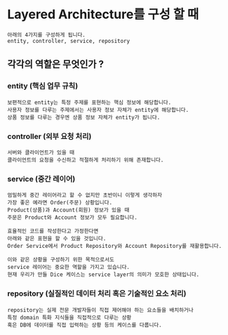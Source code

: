 # Layered Architecture를 구성 할 때

```commandline
아래의 4가지를 구성하게 됩니다.
entity, controller, service, repository
```

## 각각의 역할은 무엇인가 ?

### entity (핵심 업무 규칙)

```commandline
보편적으로 entity는 특정 주제를 표현하는 핵심 정보에 해당합니다.
사용자 정보를 다루는 주제에서는 사용자 정보 자체가 entity에 해당합니다.
상품 정보를 다루는 경우엔 상품 정보 자체가 entity가 됩니다.
```

### controller (외부 요청 처리)

```commandline
서버와 클라이언트가 있을 때
클라이언트의 요청을 수신하고 적절하게 처리하기 위해 존재합니다.
```

### service (중간 레이어)

```commandline
엄밀하게 중간 레이어라고 할 수 없지만 초반이니 이렇게 생각하자
가장 좋은 예라면 Order(주문) 상황입니다.
Product(상품)과 Account(회원) 정보가 있을 때
주문은 Product와 Account 정보가 모두 필요합니다.

효율적인 코드를 작성한다고 가정한다면
아래와 같은 표현을 할 수 있을 것입니다.
Order Service에서 Product Repository와 Account Repository를 재활용합니다.

이와 같은 상황을 구성하기 위한 목적으로서도
service 레이어는 중요한 역할을 가지고 있습니다.
현재 우리가 만들 Dice 케이스는 service layer의 의미가 모호한 상태입니다.
```

### repository (실질적인 데이터 처리 혹은 기술적인 요소 처리)

```commandline
repository는 실제 전문 개발자들이 직접 제어해야 하는 요소들을 배치하거나
특정 domain 특화 지식들을 직접적으로 다루는 상황
혹은 DB에 데이터를 직접 입력하는 상황 등의 케이스를 다룹니다.
```